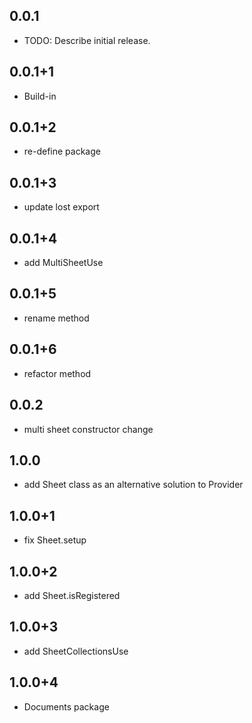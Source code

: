 ## 0.0.1

* TODO: Describe initial release.

## 0.0.1+1

* Build-in

## 0.0.1+2

* re-define package

## 0.0.1+3

* update lost export

## 0.0.1+4

* add MultiSheetUse

## 0.0.1+5

* rename method

## 0.0.1+6

* refactor method

## 0.0.2

* multi sheet constructor change

## 1.0.0

* add Sheet class as an alternative solution to Provider

## 1.0.0+1

* fix Sheet.setup

## 1.0.0+2

* add Sheet.isRegistered

## 1.0.0+3

* add SheetCollectionsUse


## 1.0.0+4

* Documents package